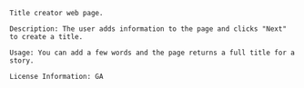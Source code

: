     Title creator web page.  

    Description: The user adds information to the page and clicks "Next" to create a title.

    Usage: You can add a few words and the page returns a full title for a story. 

    License Information: GA
